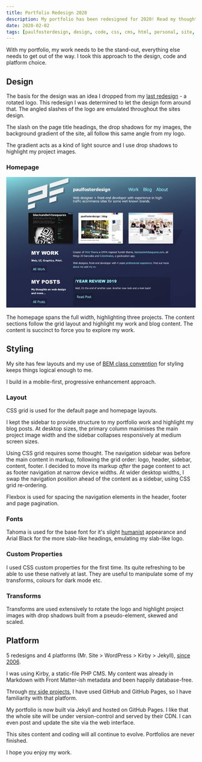 ```yaml
---
title: Portfolio Redesign 2020
description: My portfolio has been redesigned for 2020! Read my thoughts on the design, code and platform choices I made.
date: 2020-02-02
tags: [paulfosterdesign, design, code, css, cms, html, personal, site, jekyll]
---
```


With my portfolio, my work needs to be the stand-out, everything else needs to get out of the way. I took this approach to the design, code and platform choice.

## Design 

The basis for the design was an idea I dropped from my [last redesign](/blog/site-redesign/) - a rotated logo. This redesign I was determined to let the design form around that. The angled slashes of the logo are emulated throughout the sites design. 

The slash on the page title headings, the drop shadows for my images, the background gradient of the site, all follow this same angle from my logo.

The gradient acts as a kind of light source and I use drop shadows to highlight my project images.

### Homepage

![The redesigned paulfosterdesign.co.uk homepage](/assets/images/portfolio-redesign-2020.jpg)

The homepage spans the full width, highlighting three projects. The content sections follow the grid layout and highlight my work and blog content. The content is succinct to force you to explore my work.

## Styling

My site has few layouts and my use of [BEM class convention](https://www.smashingmagazine.com/2014/07/bem-methodology-for-small-projects/) for styling keeps things logical enough to me. 

I build in a mobile-first, progressive enhancement approach.

### Layout

CSS grid is used for the default page and homepage layouts. 

I kept the sidebar to provide structure to my portfolio work and highlight my blog posts. At desktop sizes, the primary column maximises the main project image width and the sidebar collapses responsively at medium screen sizes.

Using CSS grid requires some thought. The navigation sidebar was before the main content in markup, following the grid order: logo, header, sidebar, content, footer. I decided to move its markup _after_ the page content to act as footer navigation at narrow device widths. At wider desktop widths, I swap the navigation position ahead of the content as a sidebar, using CSS grid re-ordering. 

Flexbox is used for spacing the navigation elements in the header, footer and page pagination.

### Fonts

Tahoma is used for the base font for it's slight [humanist](https://en.wikipedia.org/wiki/Sans-serif#Humanist) appearance and Arial Black for the more slab-like headings, emulating my slab-like logo.

### Custom Properties

I used CSS custom properties for the first time. Its quite refreshing to be able to use these natively at last. They are useful to manipulate some of my transforms, colours for dark mode etc.

### Transforms

Transforms are used extensively to rotate the logo and highlight project images with drop shadows built from a pseudo-element, skewed and scaled.

## Platform

5 redesigns and 4 platforms (Mr. Site > WordPress > Kirby > Jekyll), [since 2006](/blog/early-days/).

I was using Kirby, a static-file PHP CMS. My content was already in Markdown with Front Matter-ish metadata and been happily database-free. 

Through [my side projects](/blog/side-project-learning/), I have used GitHub and GitHub Pages, so I have familiarity with that platform. 

My portfolio is now built via Jekyll and hosted on GitHub Pages. I like that the whole site will be under version-control and served by their CDN. I can even post and update the site via the web interface.

This sites content and coding will all continue to evolve. Portfolios are never finished.

I hope you enjoy my work.